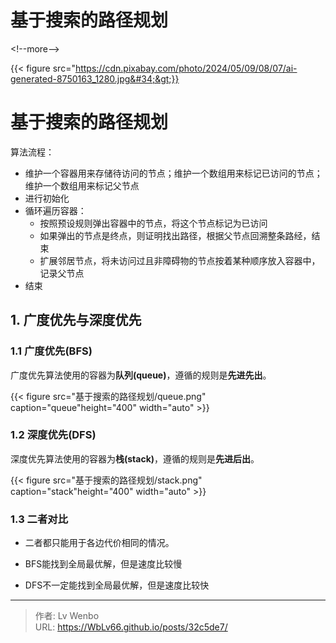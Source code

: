 # 基于搜索的路径规划


&lt;!--more--&gt;

{{&lt; figure src=&#34;https://cdn.pixabay.com/photo/2024/05/09/08/07/ai-generated-8750163_1280.jpg&#34;&gt;}}

# 基于搜索的路径规划

算法流程：

- 维护一个容器用来存储待访问的节点；维护一个数组用来标记已访问的节点；维护一个数组用来标记父节点
- 进行初始化
- 循环遍历容器：
  - 按照预设规则弹出容器中的节点，将这个节点标记为已访问
  - 如果弹出的节点是终点，则证明找出路径，根据父节点回溯整条路经，结束
  - 扩展邻居节点，将未访问过且非障碍物的节点按着某种顺序放入容器中，记录父节点
- 结束
## 1. 广度优先与深度优先

### 1.1 广度优先(BFS)

广度优先算法使用的容器为**队列(queue)**，遵循的规则是**先进先出**。

{{&lt; figure src=&#34;基于搜索的路径规划/queue.png&#34; caption=&#34;queue&#34;height=&#34;400&#34; width=&#34;auto&#34; &gt;}}

### 1.2 深度优先(DFS)

深度优先算法使用的容器为**栈(stack)**，遵循的规则是**先进后出**。

{{&lt; figure src=&#34;基于搜索的路径规划/stack.png&#34; caption=&#34;stack&#34;height=&#34;400&#34; width=&#34;auto&#34; &gt;}}

### 1.3 二者对比

- 二者都只能用于各边代价相同的情况。

- BFS能找到全局最优解，但是速度比较慢

- DFS不一定能找到全局最优解，但是速度比较快

---

> 作者: Lv Wenbo  
> URL: https://WbLv66.github.io/posts/32c5de7/  


